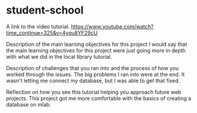 # student-school

A link to the video tutorial.
https://www.youtube.com/watch?time_continue=325&v=4yqu8YF29cU

Description of the main learning objectives for this project
I would say that the main learning objectives for this project were just going more in depth with what we did in the local library tutorial.

Description of challenges that you ran into and the process of how you worked through the issues.
The big problems I ran into were at the end. It wasn't letting me connect my database, but I was able to get that fixed.

Reflection on how you see this tutorial helping you approach future web projects.
This project got me more comfortable with the basics of creating a database on mlab.
